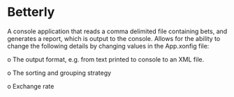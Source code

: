 # Betterly

A console application that reads a comma delimited file containing bets, and generates a report, which is output to the console. Allows for the ability to change the following details by changing values in the App.xonfig file:

o	The output format, e.g. from text printed to console to an XML file.

o	The sorting and grouping strategy

o	Exchange rate
